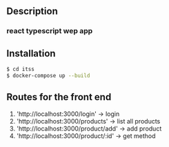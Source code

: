 ## Description

### react typescript wep app

## Installation

```bash
$ cd itss
$ docker-compose up --build
```

## Routes for the front end
1. 'http://localhost:3000/login' -> login
2. 'http://localhost:3000/products' -> list all products
3. 'http://localhost:3000/product/add' -> add product
4. 'http://localhost:3000/product/:id' -> get method 
